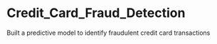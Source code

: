 # Credit_Card_Fraud_Detection
Built a predictive model to identify fraudulent credit card transactions
